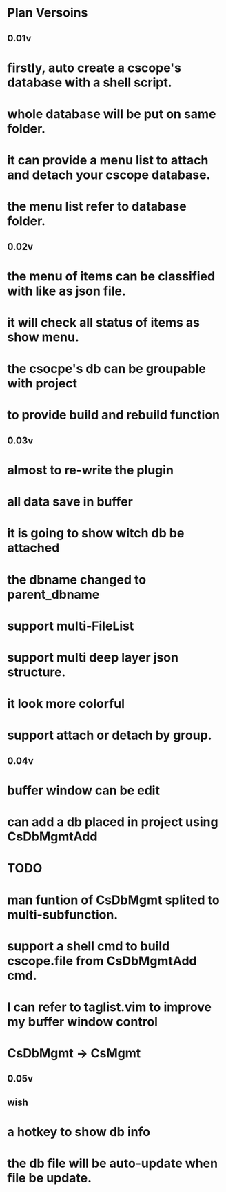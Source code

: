 Plan Versoins
=============

0.01v
-----
# firstly, auto create a cscope's database with a shell script.
# whole database will be put on same folder.
# it can provide a menu list to attach and detach your cscope database.
# the menu list refer to database folder.

0.02v
-----
# the menu of items can be classified with like as json file.
# it will check all status of items as show menu.
# the csocpe's db can be groupable with project
# to provide build and rebuild function

0.03v
-----
# almost to re-write the plugin
# all data save in buffer
# it is going to show witch db be attached
# the dbname changed to parent_dbname
# support multi-FileList
# support multi deep layer json structure. 
# it look more colorful
# support attach or detach by group.

0.04v
-----
# buffer window can be edit
# can add a db placed in project using CsDbMgmtAdd

TODO
====
# man funtion of CsDbMgmt splited to multi-subfunction.
# support a shell cmd to build cscope.file from CsDbMgmtAdd cmd.
# I can refer to taglist.vim to improve my buffer window control
# CsDbMgmt -> CsMgmt

0.05v
-----

wish
----
# a hotkey to show db info
# the db file will be auto-update when file be update.


